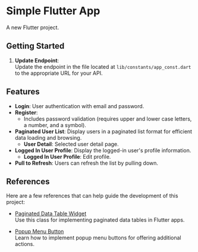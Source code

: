 # Simple Flutter App

A new Flutter project.

## Getting Started

1. **Update Endpoint**:  
   Update the endpoint in the file located at `lib/constants/app_const.dart` to the appropriate URL for your API.

## Features

- **Login**: User authentication with email and password.
- **Register**: 
  - Includes password validation (requires upper and lower case letters, a number, and a symbol).
- **Paginated User List**: Display users in a paginated list format for efficient data loading and browsing.
  - **User Detail**: Selected user detail page.
- **Logged In User Profile**: Display the logged-in user's profile information.
    - **Logged In User Profile**: Edit profile.
- **Pull to Refresh**: Users can refresh the list by pulling down.

## References

Here are a few references that can help guide the development of this project:

- [Paginated Data Table Widget](https://api.flutter.dev/flutter/material/PaginatedDataTable-class.html)  
  Use this class for implementing paginated data tables in Flutter apps.
  
- [Popup Menu Button](https://api.flutter.dev/flutter/material/PopupMenuButton-class.html)  
  Learn how to implement popup menu buttons for offering additional actions.

